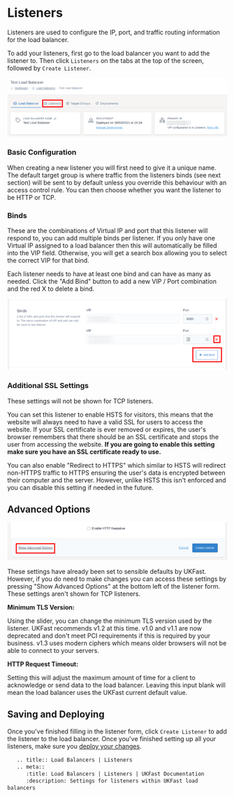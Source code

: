 # Listeners

Listeners are used to configure the IP, port, and traffic routing information for the load balancer.

To add your listeners, first go to the load balancer you want to add the listener to. Then click `Listeners` on the tabs at the top of the screen, followed by `Create Listener`.

![Listener Tabs](../files/listeners_1_small.png)

### Basic Configuration

When creating a new listener you will first need to give it a unique name. The default target group is where traffic from the listeners binds (see next section) will be sent to by default unless you override this behaviour with an access control rule. You can then choose whether you want the listener to be HTTP or TCP.

### Binds

These are the combinations of Virtual IP and port that this listener will respond to, you can add multiple binds per listener. If you only have one Virtual IP assigned to a load balancer then this will automatically be filled into the VIP field. Otherwise, you will get a search box allowing you to select the correct VIP for that bind.

Each listener needs to have at least one bind and can have as many as needed. Click the "Add Bind" button to add a new VIP / Port combination and the red X to delete a bind.

![Binds Input](../files/getting_started_6_small.png)

### Additional SSL Settings

These settings will not be shown for TCP listeners.

You can set this listener to enable HSTS for visitors, this means that the website will always need to have a valid SSL for users to access the website. If your SSL certificate is ever removed or expires, the user's browser remembers that there should be an SSL certificate and stops the user from accessing the website. **If you are going to enable this setting make sure you have an SSL certificate ready to use.**

You can also enable "Redirect to HTTPS" which similar to HSTS will redirect non-HTTPS traffic to HTTPS ensuring the user's data is encrypted between their computer and the server. However, unlike HSTS this isn't enforced and you can disable this setting if needed in the future.

## Advanced Options

![Binds Input](../files/listeners_2_small.png)

These settings have already been set to sensible defaults by UKFast. However, if you do need to make changes you can access these settings by pressing "Show Advanced Options" at the bottom left of the listener form. These settings aren't shown for TCP listeners.

**Minimum TLS Version:**

Using the slider, you can change the minimum TLS version used by the listener. UKFast recommends v1.2 at this time. v1.0 and v1.1 are now deprecated and don't meet PCI requirements if this is required by your business. v1.3 uses modern ciphers which means older browsers will not be able to connect to your servers.

**HTTP Request Timeout:**

Setting this will adjust the maximum amount of time for a client to acknowledge or send data to the load balancer. Leaving this input blank will mean the load balancer uses the UKFast current default value.

## Saving and Deploying

Once you've finished filling in the listener form, click `Create Listener` to add the listener to the load balancer. Once you've finished setting up all your listeners, make sure you [deploy your changes](../deploying-changes.html).

```eval_rst
   .. title:: Load Balancers | Listeners
   .. meta::
      :title: Load Balancers | Listeners | UKFast Documentation
      :description: Settings for listeners within UKFast load balancers
```
